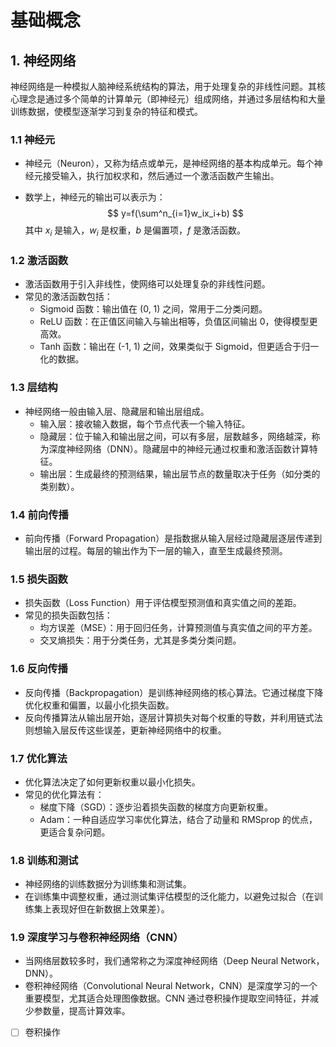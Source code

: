 # 基础概念

## 1. 神经网络

神经网络是一种模拟人脑神经系统结构的算法，用于处理复杂的非线性问题。其核心理念是通过多个简单的计算单元（即神经元）组成网络，并通过多层结构和大量训练数据，使模型逐渐学习到复杂的特征和模式。

### 1.1 神经元

- 神经元（Neuron），又称为结点或单元，是神经网络的基本构成单元。每个神经元接受输入，执行加权求和，然后通过一个激活函数产生输出。

- 数学上，神经元的输出可以表示为：
    $$
    y=f(\sum^n_{i=1}w_ix_i+b)
    $$
    其中 $x_i$ 是输入，$w_i$ 是权重，$b$ 是偏置项，$f$ 是激活函数。

### 1.2 激活函数

- 激活函数用于引入非线性，使网络可以处理复杂的非线性问题。
- 常见的激活函数包括：
    - Sigmoid 函数：输出值在 (0, 1) 之间，常用于二分类问题。
    - ReLU 函数：在正值区间输入与输出相等，负值区间输出 0，使得模型更高效。
    - Tanh 函数：输出在 (-1, 1) 之间，效果类似于 Sigmoid，但更适合于归一化的数据。

### 1.3 层结构

- 神经网络一般由输入层、隐藏层和输出层组成。
    - 输入层：接收输入数据，每个节点代表一个输入特征。
    - 隐藏层：位于输入和输出层之间，可以有多层，层数越多，网络越深，称为深度神经网络（DNN）。隐藏层中的神经元通过权重和激活函数计算特征。
    - 输出层：生成最终的预测结果，输出层节点的数量取决于任务（如分类的类别数）。

### 1.4 前向传播

- 前向传播（Forward Propagation）是指数据从输入层经过隐藏层逐层传递到输出层的过程。每层的输出作为下一层的输入，直至生成最终预测。

### 1.5 损失函数

- 损失函数（Loss Function）用于评估模型预测值和真实值之间的差距。
- 常见的损失函数包括：
    - 均方误差（MSE）：用于回归任务，计算预测值与真实值之间的平方差。
    - 交叉熵损失：用于分类任务，尤其是多类分类问题。

### 1.6 反向传播

- 反向传播（Backpropagation）是训练神经网络的核心算法。它通过梯度下降优化权重和偏置，以最小化损失函数。
- 反向传播算法从输出层开始，逐层计算损失对每个权重的导数，并利用链式法则想输入层反传这些误差，更新神经网络中的权重。

### 1.7 优化算法

- 优化算法决定了如何更新权重以最小化损失。
- 常见的优化算法有：
    - 梯度下降（SGD）：逐步沿着损失函数的梯度方向更新权重。
    - Adam：一种自适应学习率优化算法，结合了动量和 RMSprop 的优点，更适合复杂问题。

### 1.8 训练和测试

- 神经网络的训练数据分为训练集和测试集。
- 在训练集中调整权重，通过测试集评估模型的泛化能力，以避免过拟合（在训练集上表现好但在新数据上效果差）。

### 1.9 深度学习与卷积神经网络（CNN）

- 当网络层数较多时，我们通常称之为深度神经网络（Deep Neural Network，DNN）。
- 卷积神经网络（Convolutional Neural Network，CNN）是深度学习的一个重要模型，尤其适合处理图像数据。CNN 通过卷积操作提取空间特征，并减少参数量，提高计算效率。



- [ ] 卷积操作









